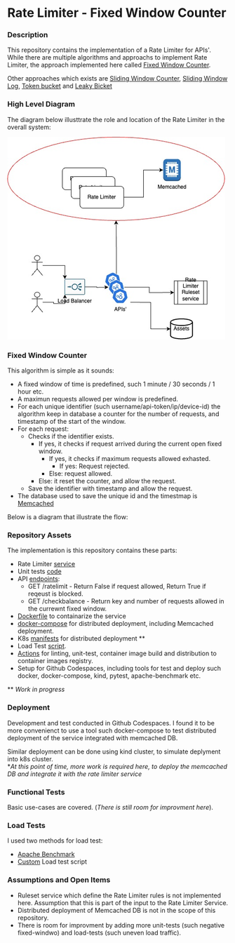 # Rate Limiter - Fixed Window Counter

### Description
This repository contains the implementation of a Rate Limiter for APIs'.  
While there are multiple algorithms and approachs to implement Rate Limiter, the approach implemented here called [Fixed Window Counter](https://blog.bytebytego.com/i/124962528/fixed-window-counter).  

Other approaches which exists are [Sliding Window Counter](https://blog.bytebytego.com/i/124962528/sliding-window-counter), [Sliding Window Log](https://blog.bytebytego.com/i/124962528/sliding-window-log), [Token bucket](https://blog.bytebytego.com/i/124962528/token-bucket) and [Leaky Bicket](https://blog.bytebytego.com/i/124962528/leaky-bucket)

### High Level Diagram
The diagram below illusttrate the role and location of the Rate Limiter in the overall system:

![Rate Limiter](diagrams/RateLimiter01.jpg)

### Fixed Window Counter
This algorithm is simple as it sounds:
- A fixed window of time is predefined, such 1 minute / 30 seconds / 1 hour etc.
- A maximun requests allowed per window is predefined.
- For each unique identifier (such username/api-token/ip/device-id) the algorithm keep in database a counter for the number of requests, and timestamp of the start of the window.
- For each request:
    - Checks if the identifier exists.
        - If yes, it checks if request arrived during the current open fixed window. 
            - If yes, it checks if maximum requests allowed exhasted.
                - If yes: Request rejected.
            - Else: request allowed.
        - Else: it reset the counter, and allow the request.
    - Save the identifier with timestamp and allow the request.
- The database used to save the unique id and the timestmap is [Memcached](https://memcached.org/)

Below is a diagram that illustrate the flow:


### Repository Assets
The implementation is this repository contains these parts:
- Rate Limiter [service](src/ratelimit_memcached.py)
- Unit tests [code](src/test/test_ratelimit_memcached.py)
- API [endpoints](src/main.py): 
    - GET /ratelimit  - Return False if request allowed, Return True if reqeust is blocked.
    - GET /checkbalance - Return key and number of requests allowed in the currewnt fixed window.
- [Dockerfile](src/Dockerfile-memcached) to containarize the service
- [docker-compose](src/docker-compose-memcached.yaml) for distributed deployment, including Memcached deployment.
- K8s [manifests](k8s) for distributed deployment **
- Load Test [script](loadtest/loadtest.py).
- [Actions](.github/workflows) for linting, unit-test, container image build and distribution to container images registry.
- Setup for Github Codespaces, including tools for test and deploy such docker, docker-compose, kind, pytest, apache-benchmark etc. 

\** *Work in progress*

### Deployment
Development and test conducted in Github Codespaces. 
I found it to be more convenienct to use a tool such docker-compose to test distributed deployment of the service integrated with memcached DB.  

Similar deployment can be done using kind cluster, to simulate deplyment into k8s cluster.  
\**At this point of time, more work is required here, to deploy the memcached DB and integrate it with the rate limiter service*

### Functional Tests
Basic use-cases are covered. (*There is still room for improvment here*). 

### Load Tests
I used two methods for load test:
- [Apache Benchmark](https://httpd.apache.org/docs/current/programs/ab.html)
- [Custom](loadtest/README.md) Load test script

### Assumptions and Open Items
- Ruleset service which define the Rate Limiter rules is not implemented here. Assumption that this is part of the input to the Rate Limiter Service.
- Distributed deployment of Memcached DB is not in the scope of this repository.
- There is room for improvment by adding more unit-tests (such negative fixed-windwo) and load-tests (such uneven load traffic).




